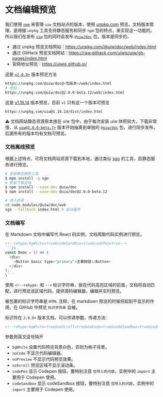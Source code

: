 文档编辑预览
===

我们使用 [`npm`](https://www.npmjs.com/package/@uiw/doc) 来管理 `uiw` 文档站点的版本，使用 [unpkg.com](https://unpkg.com/@uiw/doc/web/index.html) 预览。文档版本管理，是根据 `unpkg` 工具支持静态服务和同步 `npm` 包的特点，来实现这一功能的。所以我们在发布 [`uiw`](https://www.npmjs.com/package/uiw) 包的同时会发布 [`@uiw/doc`](https://www.npmjs.com/package/@uiw/doc) 包，版本是同步的。

- 通过 unpkg 预览文档网站：https://unpkg.com/@uiw/doc/web/index.html  
- 通过 GitHack 预览文档网站：https://raw.githack.com/uiwjs/uiw/gh-pages/index.html
- 官网地址预览：https://uiwjs.github.io/  

这是 [`v2.0.0+`](https://unpkg.com/@uiw/doc@2.0.1/web/index.html) 版本预览方法

```bash
https://unpkg.com/@uiw/doc@<包版本>/web/index.html
# 例如：
https://unpkg.com/@uiw/doc@2.0.0-beta.12/web/index.html
```

这是 [v1.16.14](https://unpkg.com/uiw@1.16.14/dist/index.html) 版本预览，目前 `v1` 只有这一个版本可预览

```
https://unpkg.com/uiw@1.16.14/dist/index.html
```

⚠️ 文档网站静态资源原本放在 uiw 包中，由于每次安装 uiw 体积较大，下载非常慢，从 [`uiw@2.0.0-beta.7+`](https://unpkg.com/@uiw/doc/web/index.html) 版本开始抽离到单独的 [`@uiw/doc`](https://www.npmjs.com/package/@uiw/doc) 包，进行同步发布，后面所有的版本均有文档可预览。

### 文档离线预览

根据上述特点，可将文档网站资源下载到本地，通过类似 [sgo](https://www.npmjs.com/package/sgo) 的工具，启静态服务进行预览。

```bash
# 安装静态服务工具
$ mpm install -g sgo
# 安装下载文档
$ npm install --save-dev @uiw/doc
$ npm install --save-dev @uiw/doc@2.0.0-beta.12

# 进入目录
cd node_modules/@uiw/doc/web
sgo --fallback index.html # 启动服务
```

### 文档编写

在 Markdown 文档中编写代 React 码实例，文档爬取代码实例进行预览。


```markdown
<!--rehype:bgWhite=true&codeSandbox=true&codePen=true-->
```js
const Demo = () => (
  <div>
    <Button basic type="primary">主要按钮</Button>
  </div>
);
\```
```

使用 `<!--rehype:` 和 `-->` 标识字符串，放在代码高亮区域的前面，文档将自动匹配，进行预览该区域代码，提供源码编辑器，编辑并实时预览。

被包裹的标识字符串是 `HTML` 注释，在 markdown 预览的时候将起到不显示的作用，在 GitHub 中预览 `标识字符串` 会被。

标识符在 `2.0.0+` 版本文档，可以传递参数，传递方法: 

```markdown
<!--rehype:bgWhite=true&noScroll=true&noCode=true&codeSandbox=true&codePen=true-->
```

参数用英文逗号隔开

- `bgWhite` 设置代码预览背景白色，否则为格子背景。
- `noCode` 不显示代码编辑器。 
- `noPreview` 不显示代码预览效果。
- `noScroll` 预览区域不显示滚动条。
- `codePen` 显示 Codepen 按钮，要特别注意 `包导入的问题`，实例中的 `import` 主要用于 Codepen 使用。
- `codeSandbox` 显示 codeSandbox 按钮，要特别注意 `包导入的问题`，实例中的 `import` 主要用于 Codepen 使用。

